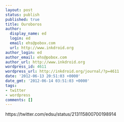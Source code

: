 ```yaml
---
layout: post
status: publish
published: true
title: Ouroboros
author:
  display_name: ed
  login: ed
  email: ehs@pobox.com
  url: http://www.inkdroid.org
author_login: ed
author_email: ehs@pobox.com
author_url: http://www.inkdroid.org
wordpress_id: 4611
wordpress_url: http://inkdroid.org/journal/?p=4611
date: '2012-06-13 20:51:03 +0000'
date_gmt: '2012-06-14 03:51:03 +0000'
tags:
- twitter
- wordpress
comments: []
---
```


<p>https://twitter.com/edsu/status/213115800700198914</p>
